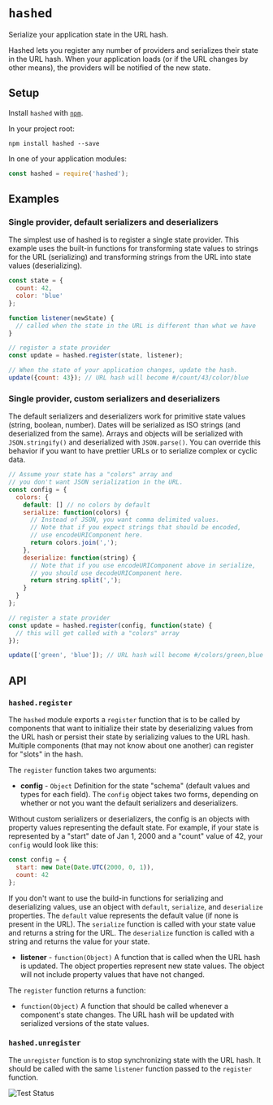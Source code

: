 # `hashed`

Serialize your application state in the URL hash.

Hashed lets you register any number of providers and serializes their state in the URL hash.  When your application loads (or if the URL changes by other means), the providers will be notified of the new state.

## Setup

Install `hashed` with [`npm`](https://nodejs.org/).

In your project root:

    npm install hashed --save

In one of your application modules:

```js
const hashed = require('hashed');
```

## Examples

### Single provider, default serializers and deserializers

The simplest use of hashed is to register a single state provider.  This example uses the built-in functions for transforming state values to strings for the URL (serializing) and transforming strings from the URL into state values (deserializing).

```js
const state = {
  count: 42,
  color: 'blue'
};

function listener(newState) {
  // called when the state in the URL is different than what we have
}

// register a state provider
const update = hashed.register(state, listener);

// When the state of your application changes, update the hash.
update({count: 43}); // URL hash will become #/count/43/color/blue
```

### Single provider, custom serializers and deserializers

The default serializers and deserializers work for primitive state values (string, boolean, number).  Dates will be serialized as ISO strings (and deserialized from the same).  Arrays and objects will be serialized with `JSON.stringify()` and deserialized with `JSON.parse()`.  You can override this behavior if you want to have prettier URLs or to serialize complex or cyclic data.

```js
// Assume your state has a "colors" array and
// you don't want JSON serialization in the URL.
const config = {
  colors: {
    default: [] // no colors by default
    serialize: function(colors) {
      // Instead of JSON, you want comma delimited values.
      // Note that if you expect strings that should be encoded,
      // use encodeURIComponent here.
      return colors.join(',');
    },
    deserialize: function(string) {
      // Note that if you use encodeURIComponent above in serialize,
      // you should use decodeURIComponent here.
      return string.split(',');
    }
  }
};

// register a state provider
const update = hashed.register(config, function(state) {
  // this will get called with a "colors" array
});

update(['green', 'blue']); // URL hash will become #/colors/green,blue
```

## API

### `hashed.register`

The `hashed` module exports a `register` function that is to be called by components that want to initialize their state by deserializing values from the URL hash or persist their state by serializing values to the URL hash.  Multiple components (that may not know about one another) can register for "slots" in the hash.

The `register` function takes two arguments:

 * **config** - `Object` Definition for the state "schema" (default values and types for each field).  The `config` object takes two forms, depending on whether or not you want the default serializers and deserializers.

  Without custom serializers or deserializers, the config is an objects with property values representing the default state.  For example, if your state is represented by a "start" date of Jan 1, 2000 and a "count" value of 42, your `config` would look like this:

  ```js
  const config = {
    start: new Date(Date.UTC(2000, 0, 1)),
    count: 42
  };
  ```

  If you don't want to use the build-in functions for serializing and deserializing values, use an object with `default`, `serialize`, and `deserialize` properties.  The `default` value represents the default value (if none is present in the URL).  The `serialize` function is called with your state value and returns a string for the URL.  The `deserialize` function is called with a string and returns the value for your state.

 * **listener** - `function(Object)` A function that is called when the URL hash is updated.  The object properties represent new state values.  The object will not include property values that have not changed.

The `register` function returns a function:

 * `function(Object)` A function that should be called whenever a component's state changes.  The URL hash will be updated with serialized versions of the state values.

### `hashed.unregister`

The `unregister` function is to stop synchronizing state with the URL hash.  It should be called with the same `listener` function passed to the `register` function.

![Test Status](https://github.com/tschaub/hashed/workflows/Test/badge.svg)
